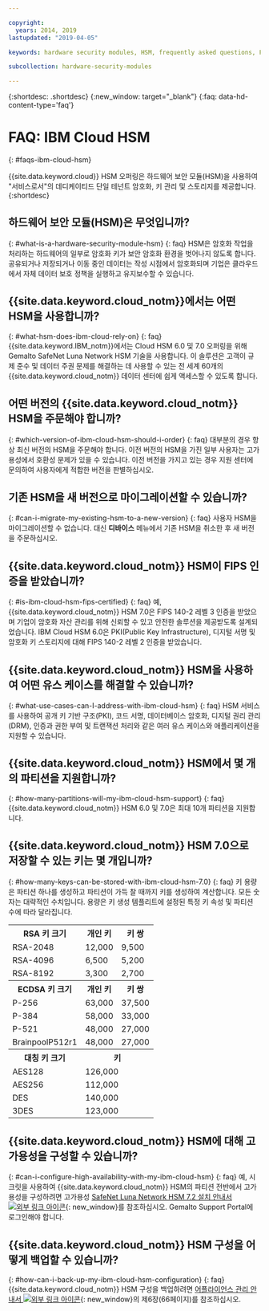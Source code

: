 ```yaml
---

copyright:
  years: 2014, 2019
lastupdated: "2019-04-05"

keywords: hardware security modules, HSM, frequently asked questions, FAQs, cryptographic, symmetrical, keys, secrets

subcollection: hardware-security-modules

---
```


{:shortdesc: .shortdesc}
{:new_window: target="_blank"}
{:faq: data-hd-content-type='faq'}

# FAQ: IBM Cloud HSM
{: #faqs-ibm-cloud-hsm}

{{site.data.keyword.cloud}} HSM 오퍼링은 하드웨어 보안 모듈(HSM)을 사용하여 "서비스로서"의 데디케이티드 단일 테넌트 암호화, 키 관리 및 스토리지를 제공합니다.
{:shortdesc}

## 하드웨어 보안 모듈(HSM)은 무엇입니까?
{: #what-is-a-hardware-security-module-hsm}
{: faq}
HSM은 암호화 작업을 처리하는 하드웨어의 일부로 암호화 키가 보안 암호화 환경을 벗어나지 않도록 합니다. 공유되거나 저장되거나 이동 중인 데이터는 작성 시점에서 암호화되며 기업은 클라우드에서 자체 데이터 보호 정책을 실행하고 유지보수할 수 있습니다.

## {{site.data.keyword.cloud_notm}}에서는 어떤 HSM을 사용합니까?
{: #what-hsm-does-ibm-cloud-rely-on}
{: faq}
{{site.data.keyword.IBM_notm}}에서는 Cloud HSM 6.0 및 7.0 오퍼링을 위해 Gemalto SafeNet Luna Network HSM 기술을 사용합니다. 이 솔루션은 고객이 규제 준수 및 데이터 주권 문제를 해결하는 데 사용할 수 있는 전 세계 60개의 {{site.data.keyword.cloud_notm}} 데이터 센터에 쉽게 액세스할 수 있도록 합니다. 

## 어떤 버전의 {{site.data.keyword.cloud_notm}} HSM을 주문해야 합니까?
{: #which-version-of-ibm-cloud-hsm-should-i-order}
{: faq}
대부분의 경우 항상 최신 버전의 HSM을 주문해야 합니다. 이전 버전의 HSM을 가진 일부 사용자는 고가용성에서 호환성 문제가 있을 수 있습니다. 이전 버전을 가지고 있는 경우 지원 센터에 문의하여 사용자에게 적합한 버전을 판별하십시오.

## 기존 HSM을 새 버전으로 마이그레이션할 수 있습니까?
{: #can-i-migrate-my-existing-hsm-to-a-new-version}
{: faq}
사용자 HSM을 마이그레이션할 수 없습니다. 대신 **디바이스** 메뉴에서 기존 HSM을 취소한 후 새 버전을 주문하십시오.

## {{site.data.keyword.cloud_notm}} HSM이 FIPS 인증을 받았습니까?
{: #is-ibm-cloud-hsm-fips-certified}
{: faq}
예, {{site.data.keyword.cloud_notm}} HSM 7.0은 FIPS 140-2 레벨 3 인증을 받았으며 기업이 암호화 자산 관리를 위해 신뢰할 수 있고 안전한 솔루션을 제공받도록 설계되었습니다. IBM Cloud HSM 6.0은 PKI(Public Key Infrastructure), 디지털 서명 및 암호화 키 스토리지에 대해 FIPS 140-2 레벨 2 인증을 받았습니다. 

## {{site.data.keyword.cloud_notm}} HSM을 사용하여 어떤 유스 케이스를 해결할 수 있습니까?
{: #what-use-cases-can-I-address-with-ibm-cloud-hsm}
{: faq}
HSM 서비스를 사용하여 공개 키 기반 구조(PKI), 코드 서명, 데이터베이스 암호화, 디지털 권리 관리(DRM), 인증과 권한 부여 및 트랜잭션 처리와 같은 여러 유스 케이스와 애플리케이션을 지원할 수 있습니다.

## {{site.data.keyword.cloud_notm}} HSM에서 몇 개의 파티션을 지원합니까?
{: #how-many-partitions-will-my-ibm-cloud-hsm-support}
{: faq}
{{site.data.keyword.cloud_notm}} HSM 6.0 및 7.0은 최대 10개 파티션을 지원합니다. 

## {{site.data.keyword.cloud_notm}} HSM 7.0으로 저장할 수 있는 키는 몇 개입니까?
{: #how-many-keys-can-be-stored-with-ibm-cloud-hsm-7.0}
{: faq}
키 용량은 파티션 하나를 생성하고 파티션이 가득 찰 때까지 키를 생성하여 계산합니다. 모든 숫자는 대략적인 수치입니다. 용량은 키 생성 템플리트에 설정된 특정 키 속성 및 파티션 수에 따라 달라집니다. 
<table>
<th>RSA 키 크기
</th>
<th>개인 키</th>
<th>키 쌍</th>
<tr><td>RSA-2048</td>
<td>12,000</td>
<td>9,500</td></tr>
<tr><td>RSA-4096</td>
<td>6,500</td>
<td>5,200</td></tr>
<tr><td>RSA-8192</td>
<td>3,300</td>
<td>2,700</td></tr>

<th>ECDSA 키 크기
</th>
<th>개인 키</th>
<th>키 쌍</th>
<tr><td>P-256</td>
<td>63,000</td>
<td>37,500</td></tr>
<tr><td>P-384</td>
<td>58,000</td>
<td>33,000</td></tr>
<tr><td>P-521</td>
<td>48,000</td>
<td>27,000</td></tr>
<tr><td>BrainpoolP512r1</td>
<td>48,000</td>
<td>27,000</td></tr>

<th>대칭 키 크기
</th>
<th colspan="2">키</th>

<tr><td>AES128</td>
<td colspan="2">126,000</td>
</tr>
<tr><td>AES256</td>
<td colspan="2">112,000</td>
</tr>
<tr><td>DES</td>
<td colspan="2">140,000</td>

</tr>
<tr><td>3DES</td>
<td colspan="2">123,000</td>
</tr>
</table>

## {{site.data.keyword.cloud_notm}} HSM에 대해 고가용성을 구성할 수 있습니까?
{: #can-i-configure-high-availability-with-my-ibm-cloud-hsm}
{: faq}
예, 시크릿을 사용하여 {{site.data.keyword.cloud_notm}} HSM의 파티션 전반에서 고가용성을 구성하려면 고가용성 [SafeNet Luna Network HSM 7.2 설치 안내서 ![외부 링크 아이콘](../../icons/launch-glyph.svg "외부 링크 아이콘")](https://supportportal.gemalto.com/csm?id=kb_article_view&sys_kb_id=19a81c8bdb9a1fc8d298728dae96197d&sysparm_article=KB0017573){: new_window}를 참조하십시오. Gemalto Support Portal에 로그인해야 합니다. 

## {{site.data.keyword.cloud_notm}} HSM 구성을 어떻게 백업할 수 있습니까?
{: #how-can-i-back-up-my-ibm-cloud-hsm-configuration}
{: faq}
{{site.data.keyword.cloud_notm}} HSM 구성을 백업하려면 [어플라이언스 관리 안내서 ![외부 링크 아이콘](../../icons/launch-glyph.svg "외부 링크 아이콘")](ftp://public.dhe.ibm.com/cloud/bluemix/hsm/Appliance_Administration_Guide_72.pdf){: new_window}의 제6장(66페이지)를 참조하십시오. 
